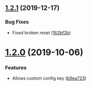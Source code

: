 ## [1.2.1](https://github.com/BlueBaseJS/plugin-config-persist/compare/v1.2.0...v1.2.1) (2019-12-17)

### Bug Fixes

-   Fixed broken reset ([162bf2b](https://github.com/BlueBaseJS/plugin-config-persist/commit/162bf2b))

# [1.2.0](https://github.com/BlueBaseJS/plugin-config-persist/compare/v1.1.1...v1.2.0) (2019-10-06)

### Features

-   Allows custom config key ([b9ea723](https://github.com/BlueBaseJS/plugin-config-persist/commit/b9ea723))
